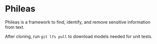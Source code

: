 # Phileas

Phileas is a framework to find, identify, and remove sensitive information from text.

After cloning, run `git lfs pull` to download models needed for unit tests.

